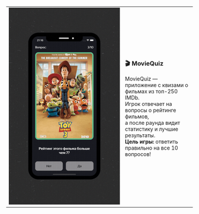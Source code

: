 <table>
<tr>
<td width="300">
<img src="https://github.com/Fortovaya/Fortovaya/blob/main/img/mockup.gif?raw=true" width="300">
</td>
<td>

### 🎬 MovieQuiz

MovieQuiz — приложение с квизами о фильмах из топ-250 IMDb.  
Игрок отвечает на вопросы о рейтинге фильмов,  
а после раунда видит статистику и лучшие результаты.  
**Цель игры:** ответить правильно на все 10 вопросов!

</td>
</tr>
</table>
